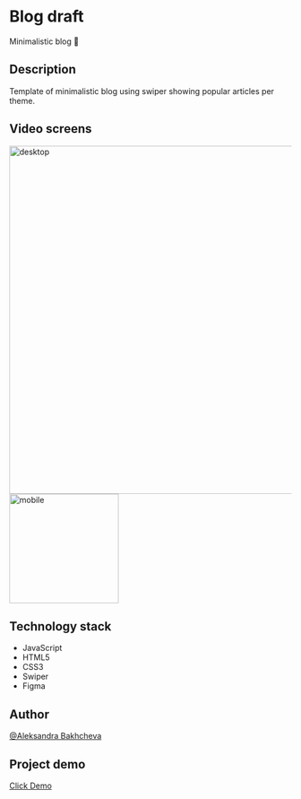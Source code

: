 # Blog draft
Minimalistic blog 🔽

## Description
Template of minimalistic blog using swiper showing popular articles per theme.

## Video screens
<img width="621" alt="desktop" src="gifs/desktop.gif"> <img width="195" alt="mobile" src="gifs/mobile.gif">

## Technology stack
- JavaScript
- HTML5
- CSS3
- Swiper
- Figma

## Author
[@Aleksandra Bakhcheva](https://github.com/AleksandraBakhcheva)

## Project demo
<a href="https://aleksandrabakhcheva.github.io/blog-template/">Click Demo</a>
